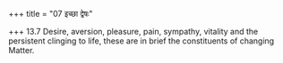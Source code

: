 +++
title = "07 इच्छा द्वेषः"

+++
13.7 Desire, aversion, pleasure, pain, sympathy, vitality and the
persistent clinging to life, these are in brief the constituents of
changing Matter.
